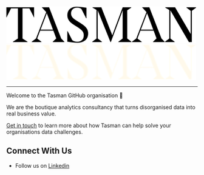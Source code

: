 [![tasman_logo][tasman_wordmark_black]][tasman_website_light_mode]
[![tasman_logo][tasman_wordmark_cream]][tasman_website_dark_mode]

---
Welcome to the Tasman GitHub organisation 🚀

We are the boutique analytics consultancy that turns disorganised data into real business value.

[Get in touch](https://tasman.ai/contact/) to learn more about how Tasman can help solve your organisations data challenges.


## Connect With Us

- Follow us on [Linkedin](https://www.linkedin.com/company/tasmananalytics/)

[tasman_website_dark_mode]: https://tasman.ai#gh-dark-mode-only
[tasman_website_light_mode]: https://tasman.ai#gh-light-mode-only
[tasman_wordmark_cream]: https://raw.githubusercontent.com/TasmanAnalytics/.github/master/images/tasman_wordmark_cream_500.png#gh-dark-mode-only
[tasman_wordmark_black]: https://raw.githubusercontent.com/TasmanAnalytics/.github/master/images/tasman_wordmark_black_500.png#gh-light-mode-only